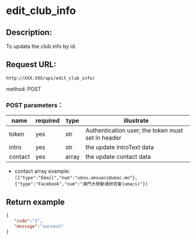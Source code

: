 ﻿# edit_club_info
## Description:
 To updata the club info by id.

## Request URL:
`http://XXX.XXX/api/edit_club_info/`

method: POST

### POST parameters：
|name|required|type|illustrate|
|---------|--------|----|----------|
|token    |yes     |str |Authentication user; the token must set in header|
|intro    |yes     |str |the update introText data|
|contact  |yes     |array|the update contact data|

 * contact array example:
 `[{"type":"Email","num":"umsu.umsuacs@umac.mo"},{"type":"Facebook","num":"澳門大學動漫研究會(umacs)"}]`



## Return example
```json
{
   "code":"1",
   "message":"success"
}
```
